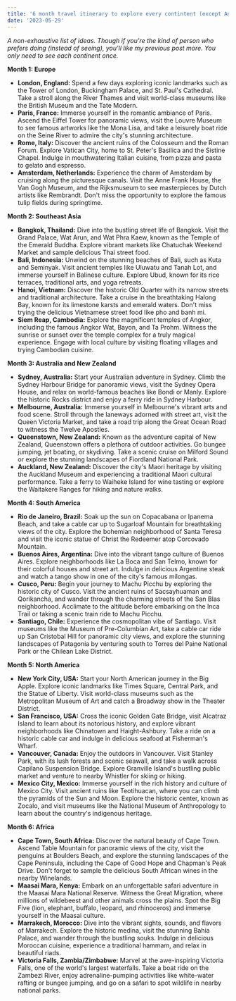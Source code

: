 ```yaml
---
title: '6 month travel itinerary to explore every contintent (except Antarctica)'
date: '2023-05-29'
---
```


*A non-exhaustive list of ideas. Though if you're the kind of person who prefers doing (instead of seeing), you'll like my previous post more. You only need to see each continent once.*

**Month 1: Europe**

* **London, England:** Spend a few days exploring iconic landmarks such as the Tower of London, Buckingham Palace, and St. Paul's Cathedral. Take a stroll along the River Thames and visit world-class museums like the British Museum and the Tate Modern.
* **Paris, France:** Immerse yourself in the romantic ambiance of Paris. Ascend the Eiffel Tower for panoramic views, visit the Louvre Museum to see famous artworks like the Mona Lisa, and take a leisurely boat ride on the Seine River to admire the city's stunning architecture.
* **Rome, Italy:** Discover the ancient ruins of the Colosseum and the Roman Forum. Explore Vatican City, home to St. Peter's Basilica and the Sistine Chapel. Indulge in mouthwatering Italian cuisine, from pizza and pasta to gelato and espresso.
* **Amsterdam, Netherlands:** Experience the charm of Amsterdam by cruising along the picturesque canals. Visit the Anne Frank House, the Van Gogh Museum, and the Rijksmuseum to see masterpieces by Dutch artists like Rembrandt. Don't miss the opportunity to explore the famous tulip fields during springtime.


**Month 2: Southeast Asia**

* **Bangkok, Thailand:** Dive into the bustling street life of Bangkok. Visit the Grand Palace, Wat Arun, and Wat Phra Kaew, known as the Temple of the Emerald Buddha. Explore vibrant markets like Chatuchak Weekend Market and sample delicious Thai street food.
* **Bali, Indonesia:** Unwind on the stunning beaches of Bali, such as Kuta and Seminyak. Visit ancient temples like Uluwatu and Tanah Lot, and immerse yourself in Balinese culture. Explore Ubud, known for its rice terraces, traditional arts, and yoga retreats.
* **Hanoi, Vietnam:** Discover the historic Old Quarter with its narrow streets and traditional architecture. Take a cruise in the breathtaking Halong Bay, known for its limestone karsts and emerald waters. Don't miss trying the delicious Vietnamese street food like pho and banh mi.
* **Siem Reap, Cambodia:** Explore the magnificent temples of Angkor, including the famous Angkor Wat, Bayon, and Ta Prohm. Witness the sunrise or sunset over the temple complex for a truly magical experience. Engage with local culture by visiting floating villages and trying Cambodian cuisine.


**Month 3: Australia and New Zealand**

* **Sydney, Australia:** Start your Australian adventure in Sydney. Climb the Sydney Harbour Bridge for panoramic views, visit the Sydney Opera House, and relax on world-famous beaches like Bondi or Manly. Explore the historic Rocks district and enjoy a ferry ride in Sydney Harbour.
* **Melbourne, Australia:** Immerse yourself in Melbourne's vibrant arts and food scene. Stroll through the laneways adorned with street art, visit the Queen Victoria Market, and take a road trip along the Great Ocean Road to witness the Twelve Apostles.
* **Queenstown, New Zealand:** Known as the adventure capital of New Zealand, Queenstown offers a plethora of outdoor activities. Go bungee jumping, jet boating, or skydiving. Take a scenic cruise on Milford Sound or explore the stunning landscapes of Fiordland National Park.
* **Auckland, New Zealand:** Discover the city's Maori heritage by visiting the Auckland Museum and experiencing a traditional Maori cultural performance. Take a ferry to Waiheke Island for wine tasting or explore the Waitakere Ranges for hiking and nature walks.


**Month 4: South America**

* **Rio de Janeiro, Brazil:** Soak up the sun on Copacabana or Ipanema Beach, and take a cable car up to Sugarloaf Mountain for breathtaking views of the city. Explore the bohemian neighborhood of Santa Teresa and visit the iconic statue of Christ the Redeemer atop Corcovado Mountain.
* **Buenos Aires, Argentina:** Dive into the vibrant tango culture of Buenos Aires. Explore neighborhoods like La Boca and San Telmo, known for their colorful houses and street art. Indulge in delicious Argentine steak and watch a tango show in one of the city's famous milongas.
* **Cusco, Peru:** Begin your journey to Machu Picchu by exploring the historic city of Cusco. Visit the ancient ruins of Sacsayhuaman and Qorikancha, and wander through the charming streets of the San Blas neighborhood. Acclimate to the altitude before embarking on the Inca Trail or taking a scenic train ride to Machu Picchu.
* **Santiago, Chile:** Experience the cosmopolitan vibe of Santiago. Visit museums like the Museum of Pre-Columbian Art, take a cable car ride up San Cristobal Hill for panoramic city views, and explore the stunning landscapes of Patagonia by venturing south to Torres del Paine National Park or the Chilean Lake District.


**Month 5: North America**

* **New York City, USA:** Start your North American journey in the Big Apple. Explore iconic landmarks like Times Square, Central Park, and the Statue of Liberty. Visit world-class museums such as the Metropolitan Museum of Art and catch a Broadway show in the Theater District.
* **San Francisco, USA:** Cross the iconic Golden Gate Bridge, visit Alcatraz Island to learn about its notorious history, and explore vibrant neighborhoods like Chinatown and Haight-Ashbury. Take a ride on a historic cable car and indulge in delicious seafood at Fisherman's Wharf.
* **Vancouver, Canada:** Enjoy the outdoors in Vancouver. Visit Stanley Park, with its lush forests and scenic seawall, and take a walk across Capilano Suspension Bridge. Explore Granville Island's bustling public market and venture to nearby Whistler for skiing or hiking.
* **Mexico City, Mexico:** Immerse yourself in the rich history and culture of Mexico City. Visit ancient ruins like Teotihuacan, where you can climb the pyramids of the Sun and Moon. Explore the historic center, known as Zocalo, and visit museums like the National Museum of Anthropology to learn about the country's indigenous heritage.


**Month 6: Africa**

* **Cape Town, South Africa:** Discover the natural beauty of Cape Town. Ascend Table Mountain for panoramic views of the city, visit the penguins at Boulders Beach, and explore the stunning landscapes of the Cape Peninsula, including the Cape of Good Hope and Chapman's Peak Drive. Don't forget to sample the delicious South African wines in the nearby Winelands.
* **Maasai Mara, Kenya:** Embark on an unforgettable safari adventure in the Maasai Mara National Reserve. Witness the Great Migration, where millions of wildebeest and other animals cross the plains. Spot the Big Five (lion, elephant, buffalo, leopard, and rhinoceros) and immerse yourself in the Maasai culture.
* **Marrakech, Morocco:** Dive into the vibrant sights, sounds, and flavors of Marrakech. Explore the historic medina, visit the stunning Bahia Palace, and wander through the bustling souks. Indulge in delicious Moroccan cuisine, experience a traditional hammam, and relax in beautiful riads.
* **Victoria Falls, Zambia/Zimbabwe:** Marvel at the awe-inspiring Victoria Falls, one of the world's largest waterfalls. Take a boat ride on the Zambezi River, enjoy adrenaline-pumping activities like white-water rafting or bungee jumping, and go on a safari to spot wildlife in nearby national parks.